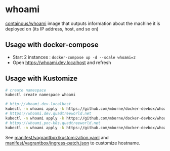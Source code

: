 # whoami

[containous/whoami](https://hub.docker.com/r/containous/whoami/dockerfile) image that outputs information about the machine it is deployed on (its IP address, host, and so on)

## Usage with docker-compose

* Start 2 instances : `docker-compose up -d --scale whoami=2`
* Open https://whoami.dev.localhost and refresh

## Usage with Kustomize


```bash
# create namespace
kubectl create namespace whoami

# http://whoami.dev.localhost
kubectl -n whoami apply -k https://github.com/mborne/docker-devbox/whoami/manifest/base
# https://whoami.dev.quadtreeworld.net
kubectl -n whoami apply -k https://github.com/mborne/docker-devbox/whoami/manifest/qtw-dev
# https://whoami.poc-k8s.quadtreeworld.net
kubectl -n whoami apply -k https://github.com/mborne/docker-devbox/whoami/manifest/poc-k8s
```

See [manifest/vagrantbox/kustomization.yaml](./manifest/vagrantbox/kustomization.yaml) and [manifest/vagrantbox/ingress-patch.json](./manifest/vagrantbox/ingress-patch.json) to customize hostname.
